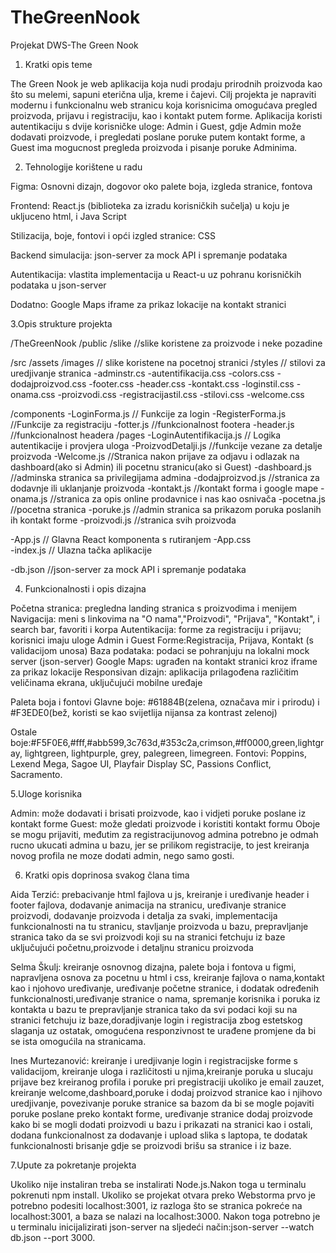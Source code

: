# TheGreenNook
Projekat DWS-The Green Nook


1. Kratki opis teme
   
The Green Nook je web aplikacija koja nudi prodaju prirodnih proizvoda kao što su melemi, sapuni eterična ulja, kreme i čajevi. Cilj projekta je napraviti modernu i funkcionalnu web stranicu koja korisnicima omogućava pregled proizvoda, prijavu i registraciju, kao i kontakt putem forme. Aplikacija koristi autentikaciju s dvije korisničke uloge: Admin i Guest, gdje Admin može dodavati proizvode, i pregledati poslane poruke putem kontakt forme, a Guest ima mogucnost pregleda proizvoda i pisanje poruke Adminima.

2. Tehnologije korištene u radu

Figma: Osnovni dizajn, dogovor oko palete boja, izgleda stranice, fontova

Frontend: React.js (biblioteka za izradu korisničkih sučelja) u koju je ukljuceno html, i Java Script

Stilizacija, boje, fontovi i opći izgled stranice: CSS 

Backend simulacija: json-server za mock API i spremanje podataka

Autentikacija: vlastita implementacija u React-u uz pohranu korisničkih podataka u json-server

Dodatno: Google Maps iframe za prikaz lokacije na kontakt stranici


3.Opis strukture projekta

/TheGreenNook
/public
  /slike                  //slike koristene za proizvode i neke pozadine
  
/src
  /assets
    /images               // slike koristene na pocetnoj stranici
    /styles               // stilovi za uredjivanje stranica
    -adminstr.cs
    -autentifikacija.css
    -colors.css
    -dodajproizvod.css
    -footer.css
    -header.css
    -kontakt.css
    -loginstil.css
    -onama.css
    -proizvodi.css
    -registracijastil.css
    -stilovi.css
    -welcome.css
    
    
  /components
    -LoginForma.js             // Funkcije za login 
    -RegisterForma.js          //Funkcije za registraciju
    -fotter.js                 //funkcionalnost footera
    -header.js                 //funkcionalnost headera
  /pages
    -LoginAutentifikacija.js      // Logika autentikacije i provjera uloga
    -ProizvodDetalji.js            //funkcije vezane za detalje proizvoda
    -Welcome.js                  //Stranica nakon prijave za odjavu i odlazak na dashboard(ako si Admin) ili pocetnu stranicu(ako si Guest)
    -dashboard.js                //adminska stranica sa privilegijama admina
    -dodajproizvod.js            //stranica za dodavnje ili uklanjanje proizvoda
    -kontakt.js                  //kontakt forma i google mape
    -onama.js                   //stranica za opis online prodavnice i nas kao osnivača
    -pocetna.js                 //pocetna stranica 
    -poruke.js                  //admin stranica sa prikazom poruka poslanih ih kontakt forme
    -proizvodi.js               //stranica svih proizvoda

-App.js                 // Glavna React komponenta s rutiranjem
-App.css              
-index.js               // Ulazna tačka aplikacije

-db.json                //json-server za mock API i spremanje podataka


4. Funkcionalnosti i opis dizajna

Početna stranica: pregledna landing stranica s proizvodima i menijem 
Navigacija: meni s linkovima na "O nama","Proizvodi", "Prijava", "Kontakt", i search bar, favoriti i korpa
Autentikacija: forme za registraciju i prijavu; korisnici imaju uloge Admin i Guest
Forme:Registracija, Prijava, Kontakt (s validacijom unosa)
Baza podataka: podaci se pohranjuju na lokalni mock server (json-server)
Google Maps: ugrađen na kontakt stranici kroz iframe za prikaz lokacije
Responsivan dizajn: aplikacija prilagođena različitim veličinama ekrana, uključujući mobilne uređaje

Paleta boja i fontovi
Glavne boje: #61884B(zelena, označava mir i prirodu) i #F3EDE0(bež, koristi se kao svijetlija nijansa za kontrast zelenoj)

Ostale boje:#F5F0E6,#fff,#abb599,3c763d,#353c2a,crimson,#ff0000,green,lightgray, lightgreen, lightpurple, grey, palegreen, limegreen.
Fontovi: Poppins, Lexend Mega, Sagoe UI, Playfair Display SC, Passions Conflict, Sacramento.


5.Uloge korisnika

Admin: može dodavati i brisati proizvode, kao i vidjeti poruke poslane iz kontakt forme
Guest: može gledati proizvode i koristiti kontakt formu
Oboje se mogu prijaviti, međutim za registracijunovog admina potrebno je odmah rucno ukucati admina u bazu, jer se prilikom registracije, to jest kreiranja novog profila ne moze dodati admin, nego samo gosti.

6. Kratki opis doprinosa svakog člana tima

Aida Terzić: prebacivanje html fajlova u js, kreiranje i uređivanje header i footer fajlova, dodavanje animacija na stranicu, uređivanje stranice proizvodi, dodavanje proizvoda i detalja za svaki, implementacija funkcionalnosti na tu stranicu, stavljanje proizvoda u bazu, prepravljanje stranica tako da se svi proizvodi koji su na stranici fetchuju iz baze uključujući početnu,proizvode i detaljnu stranicu proizvoda

Selma Škulj: kreiranje osnovnog dizajna, palete boja i fontova u figmi, napravljena osnova za pocetnu u html i css, kreiranje fajlova o nama,kontakt kao i njohovo uređivanje, uređivanje početne stranice, i dodatak određenih funkcionalnosti,uređivanje stranice o nama, spremanje korisnika i poruka iz kontakta u bazu te prepravljanje stranica tako da svi podaci koji su na stranici fetchuju iz baze,doradjivanje login i registracija zbog estetskog slaganja uz ostatak, omogućena responzivnost te urađene promjene da bi se ista omogućila na stranicama.

Ines Murtezanović: kreiranje i uredjivanje login i registracijske forme s validacijom, kreiranje uloga i različitosti u njima,kreiranje poruka u slucaju prijave bez kreiranog profila i poruke pri pregistraciji ukoliko je email zauzet, kreiranje welcome,dashboard,poruke i dodaj proizvod stranice kao i njihovo uredjivanje, povezivanje poruke stranice sa bazom da bi se mogle pojaviti poruke poslane preko kontakt forme, uređivanje stranice dodaj proizvode kako bi se mogli dodati proizvodi u bazu i prikazati na stranici kao i ostali, dodana funkcionalnost za dodavanje i upload slika s laptopa, te dodatak funkcionalnosti brisanje gdje se proizvodi brišu sa stranice i iz baze.



7.Upute za pokretanje projekta

Ukoliko nije instaliran treba se instalirati Node.js.Nakon toga u terminalu pokrenuti npm install.
Ukoliko se projekat otvara preko Webstorma prvo je potrebno podesiti localhost:3001, iz razloga što se stranica pokreće na localhost:3001, a baza se nalazi na localhost:3000. Nakon toga potrebno je u terminalu inicijalizirati json-server na sljedeći način:json-server --watch db.json --port 3000.



